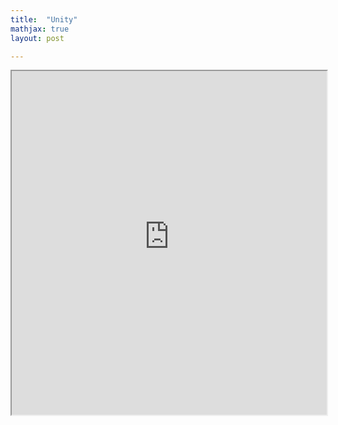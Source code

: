 ```yaml
---
title:  "Unity"
mathjax: true
layout: post

---
```


 <iframe src ="https://alierenkayhanbouncet.blogspot.com/2021/01/unity.html" width="100%" height="550"> </iframe>
 
